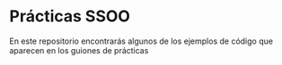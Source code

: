 # Prácticas SSOO
En este repositorio encontrarás algunos de los ejemplos de código que aparecen en los guiones de prácticas
